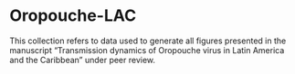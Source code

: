 # Oropouche-LAC
This collection refers to data used to generate all figures presented in the manuscript “Transmission dynamics of Oropouche virus in Latin America and the Caribbean” under peer review. 
